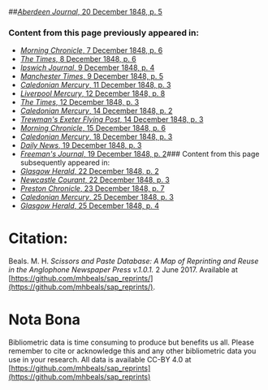 ##[*Aberdeen Journal*, 20 December 1848, p. 5](https://mhbeals.github.io/sap_html/Aberdeen-Journal/Aberdeen-Journal-20-December-1848-p-5)

### Content from this page previously appeared in:
+ [*Morning Chronicle*, 7 December 1848, p. 6](https://mhbeals.github.io/sap_html/Morning-Chronicle/Morning-Chronicle-7-December-1848-p-6)
+ [*The Times*, 8 December 1848, p. 6](https://mhbeals.github.io/sap_html/The-Times/The-Times-8-December-1848-p-6)
+ [*Ipswich Journal*, 9 December 1848, p. 4](https://mhbeals.github.io/sap_html/Ipswich-Journal/Ipswich-Journal-9-December-1848-p-4)
+ [*Manchester Times*, 9 December 1848, p. 5](https://mhbeals.github.io/sap_html/Manchester-Times/Manchester-Times-9-December-1848-p-5)
+ [*Caledonian Mercury*, 11 December 1848, p. 3](https://mhbeals.github.io/sap_html/Caledonian-Mercury/Caledonian-Mercury-11-December-1848-p-3)
+ [*Liverpool Mercury*, 12 December 1848, p. 8](https://mhbeals.github.io/sap_html/Liverpool-Mercury/Liverpool-Mercury-12-December-1848-p-8)
+ [*The Times*, 12 December 1848, p. 3](https://mhbeals.github.io/sap_html/The-Times/The-Times-12-December-1848-p-3)
+ [*Caledonian Mercury*, 14 December 1848, p. 2](https://mhbeals.github.io/sap_html/Caledonian-Mercury/Caledonian-Mercury-14-December-1848-p-2)
+ [*Trewman's Exeter Flying Post*, 14 December 1848, p. 3](https://mhbeals.github.io/sap_html/Trewman's-Exeter-Flying-Post/Trewman's-Exeter-Flying-Post-14-December-1848-p-3)
+ [*Morning Chronicle*, 15 December 1848, p. 6](https://mhbeals.github.io/sap_html/Morning-Chronicle/Morning-Chronicle-15-December-1848-p-6)
+ [*Caledonian Mercury*, 18 December 1848, p. 3](https://mhbeals.github.io/sap_html/Caledonian-Mercury/Caledonian-Mercury-18-December-1848-p-3)
+ [*Daily News*, 19 December 1848, p. 3](https://mhbeals.github.io/sap_html/Daily-News/Daily-News-19-December-1848-p-3)
+ [*Freeman's Journal*, 19 December 1848, p. 2](https://mhbeals.github.io/sap_html/Freeman's-Journal/Freeman's-Journal-19-December-1848-p-2)### Content from this page subsequently appeared in:
+ [*Glasgow Herald*, 22 December 1848, p. 2](https://mhbeals.github.io/sap_html/Glasgow-Herald/Glasgow-Herald-22-December-1848-p-2)
+ [*Newcastle Courant*, 22 December 1848, p. 3](https://mhbeals.github.io/sap_html/Newcastle-Courant/Newcastle-Courant-22-December-1848-p-3)
+ [*Preston Chronicle*, 23 December 1848, p. 7](https://mhbeals.github.io/sap_html/Preston-Chronicle/Preston-Chronicle-23-December-1848-p-7)
+ [*Caledonian Mercury*, 25 December 1848, p. 3](https://mhbeals.github.io/sap_html/Caledonian-Mercury/Caledonian-Mercury-25-December-1848-p-3)
+ [*Glasgow Herald*, 25 December 1848, p. 4](https://mhbeals.github.io/sap_html/Glasgow-Herald/Glasgow-Herald-25-December-1848-p-4)
                    
# Citation: 

Beals. M. H. *Scissors and Paste Database: A Map of Reprinting and Reuse in the Anglophone Newspaper Press v.1.0.1.* 2 June 2017. Available at [https://github.com/mhbeals/sap_reprints/](https://github.com/mhbeals/sap_reprints/). 
                    
# Nota Bona

Bibliometric data is time consuming to produce but benefits us all. Please remember to cite or acknowledge this and any other bibliometric data you use in your research. All data is available CC-BY 4.0 at [https://github.com/mhbeals/sap_reprints](https://github.com/mhbeals/sap_reprints)